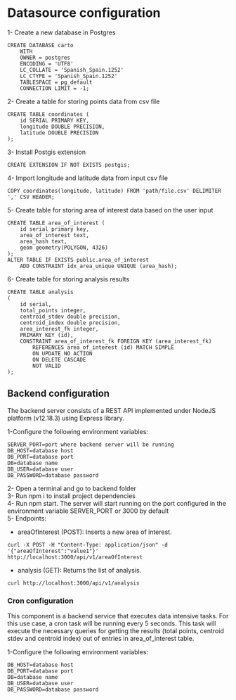 # Datasource configuration

1- Create a new database in Postgres

```
CREATE DATABASE carto
    WITH 
    OWNER = postgres
    ENCODING = 'UTF8'
    LC_COLLATE = 'Spanish_Spain.1252'
    LC_CTYPE = 'Spanish_Spain.1252'
    TABLESPACE = pg_default
    CONNECTION LIMIT = -1;
```
2- Create a table for storing points data from csv file

```
CREATE TABLE coordinates (
    id SERIAL PRIMARY KEY,
    longitude DOUBLE PRECISION,
    latitude DOUBLE PRECISION
);
```

3- Install Postgis extension

```
CREATE EXTENSION IF NOT EXISTS postgis;
```

4- Import longitude and latitude data from input csv file

```
COPY coordinates(longitude, latitude) FROM 'path/file.csv' DELIMITER ',' CSV HEADER;
```

5- Create table for storing area of interest data based on the user input

```
CREATE TABLE area_of_interest (
    id serial primary key,
    area_of_interest text,
    area_hash text,
    geom geometry(POLYGON, 4326)
);
ALTER TABLE IF EXISTS public.area_of_interest
    ADD CONSTRAINT idx_area_unique UNIQUE (area_hash);
```

6- Create table for storing analysis results

```
CREATE TABLE analysis
(
    id serial,
    total_points integer,
    centroid_stdev double precision,
    centroid_index double precision,
    area_interest_fk integer,
    PRIMARY KEY (id),
    CONSTRAINT area_of_interest_fk FOREIGN KEY (area_interest_fk)
        REFERENCES area_of_interest (id) MATCH SIMPLE
        ON UPDATE NO ACTION
        ON DELETE CASCADE
        NOT VALID
);
```

## Backend configuration

The backend server consists of a REST API implemented under NodeJS platform (v12.18.3) using Express library.  

1-Configure the following environment variables: 
```
SERVER_PORT=port where backend server will be running
DB_HOST=database host
DB_PORT=database port
DB=database name
DB_USER=database user
DB_PASSWORD=database password
```

2- Open a terminal and go to backend folder  
3- Run npm i to install project dependencies  
4- Run npm start. The server will start running on the port configured in the environment variable SERVER_PORT or 3000 by default    
5- Endpoints: 
- areaOfInterest (POST): Inserts a new area of interest. 
```
curl -X POST -H "Content-Type: application/json" -d '{"areaOfInterest":"value1"}' http://localhost:3000/api/v1/areaOfInterest
```
- analysis (GET): Returns the list of analysis. 
```
curl http://localhost:3000/api/v1/analysis
```
 
### Cron configuration
This component is a backend service that executes data intensive tasks. For this use case, a cron task will be running every 5 seconds. This task will execute the necessary queries for getting the results (total points, centroid stdev and centroid index) out of entries in area_of_interest table.  

1-Configure the following environment variables: 
```
DB_HOST=database host
DB_PORT=database port
DB=database name
DB_USER=database user
DB_PASSWORD=database password
```
